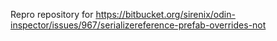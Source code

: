 Repro repository for https://bitbucket.org/sirenix/odin-inspector/issues/967/serializereference-prefab-overrides-not